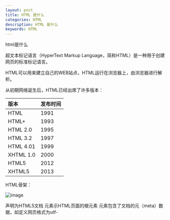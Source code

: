 ```yaml
---
layout: post
title: HTML 是什么
categories: HTML
description: HTML 是什么
keywords: HTML
---
```


html是什么

超文本标记语言（HyperText Markup Language，简称HTML）是一种用于创建网页的标准标记语言。

HTML可以用来建立自己的WEB站点，HTML运行在浏览器上，由浏览器进行解析。

从初期网络诞生后，HTML已经出席了许多版本：

| 版本  |   发布时间      |
|:------|:----------|
| HTML      |  1991         |
| HTML+      |  1993         |
| HTML 2.0      |  1995         |
| HTML 3.2      |  1997         |
| HTML 4.01      |   1999         |
| XHTML 1.0      |   2000        |
| HTML5      |   2012        |
| XHTML5      |   2013        |

HTML骨架：

![image](https://github.com/weakchen007/aiwv.github.io/assets/58799395/b3727014-43d1-4359-8c7e-c4efcc04ad2b)

 <!DOCUTYPE html> 声明为HTML5文档

 <html>元素示HTML页面的根元素
 
 <head>元素包含了文档的元（meta）数据，如<meat charset=”utf-8”>定义网页格式为utf-<title>元素描述了文档的标题
 
 <body>元素包含了可见的页面内容

HTML认知

HTML 是用来描述网页的一种语言；

HTML 指的是超文本标记语言：HyperText Markup Language；

HTML 不是一种编程语言，而是一种标记语言；

标记语言是一套标记标签（markup tag）；

HTML使用标记标签来描述网页；

HTML 文档包含了HTML标签及文本内容；

HTML 文档也叫做web页面。

HTML标签

HTML 标记标签通常被称为HTML标签（HTML tag）；

HTML 标签是由尖括号包围的关键词，比如<html>;

HTML 标签通常是成对出现的，比如<a>和</a>；

标签对中的第一个标签是开始标签，第二个标签为结束标签；

开始和结束标签也被称为开放标签和闭合标签；

语法：

<标签>内容</标签>。

HTML元素

“HTML标签”和“HTML元素”通常都是描述同样的意思；

但是严格来讲，一个HTML元素包含了开始标签和结束标签，如下实例：

HTML元素：

<p>XX</P>

Web浏览器

Web浏览器（如Chrome, Edge, Firefox, Safari等）可用于读取HTML文件，并将其作为网页显示。

浏览器并不是直接显示的HTML标签，但可以用标签来决定如何展现HTML页面的内容给用户。



